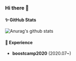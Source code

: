### Hi there 👋


#### ✨ GitHub Stats
![Anurag's github stats](https://github-readme-stats.vercel.app/api?username=mjseok&show_icons=true&theme=radical)


#### 📌 Experience
- **boostcamp2020** (2020.07~)

<!--
**mjseok/mjseok** is a ✨ _special_ ✨ repository because its `README.md` (this file) appears on your GitHub profile.

Here are some ideas to get you started:

- 🔭 I’m currently working on ...
- 🌱 I’m currently learning ...
- 👯 I’m looking to collaborate on ...
- 🤔 I’m looking for help with ...
- 💬 Ask me about ...
- 📫 How to reach me: ...
- 😄 Pronouns: ...
- ⚡ Fun fact: ...
-->
